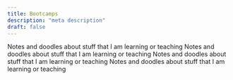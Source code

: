 ```yaml
---
title: Bootcamps
description: "meta description"
draft: false
---
```


Notes and doodles about stuff that I am learning or teaching Notes and doodles about stuff that I am learning or teaching Notes and doodles about stuff that I am learning or teaching Notes and doodles about stuff that I am learning or teaching